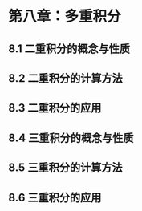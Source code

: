 # 第八章：多重积分

## 8.1 二重积分的概念与性质

## 8.2 二重积分的计算方法

## 8.3 二重积分的应用

## 8.4 三重积分的概念与性质

## 8.5 三重积分的计算方法



## 8.6 三重积分的应用